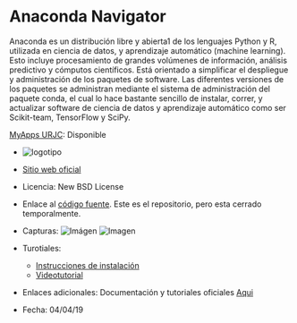# Anaconda Navigator 
Anaconda es un distribución libre y abierta1​ de los lenguajes Python y R, utilizada en ciencia de datos, y aprendizaje automático (machine learning). Esto incluye procesamiento de grandes volúmenes de información, análisis predictivo y cómputos científicos. Está orientado a simplificar el despliegue y administración de los paquetes de software. 
Las diferentes versiones de los paquetes se administran mediante el sistema de administración del paquete conda, el cual lo hace bastante sencillo de instalar, correr, y actualizar software de ciencia de datos y aprendizaje automático como ser Scikit-team, TensorFlow y SciPy.


[MyApps URJC](https://myapps.urjc.es/): Disponible

* ![logotipo](https://binstar-static-prod.s3.amazonaws.com/latest/img/AnacondaCloud_logo_green.png)

* [Sitio web oficial](https://anaconda.org/anaconda/anaconda-navigator)

* Licencia: New BSD License

* Enlace al [código fuente](https://github.com/ContinuumIO/anaconda-issues/issues/750). Este es el repositorio, pero esta cerrado temporalmente.

* Capturas:  ![Imágen](https://docs.anaconda.com/_images/navigator-home-1-6.png) ![Imagen](https://cdn-images-1.medium.com/max/1063/0*2mpiZsLQgaXzP7aY.png)

* Turotiales:
  * [Instrucciones de instalación](https://medium.com/@pandeysimran97/installing-anaconda-navigator-in-5-simple-steps-for-deep-learning-projects-c7c794f1768d)
  * [Videotutorial](https://www.youtube.com/playlist?list=PLEtcGQaT56chJii3mPdAB3fw4UU6Kr8Y1)

* Enlaces adicionales: Documentación y tutoriales oficiales [Aqui](https://docs.anaconda.com/anaconda/navigator/tutorials/)

* Fecha: 04/04/19